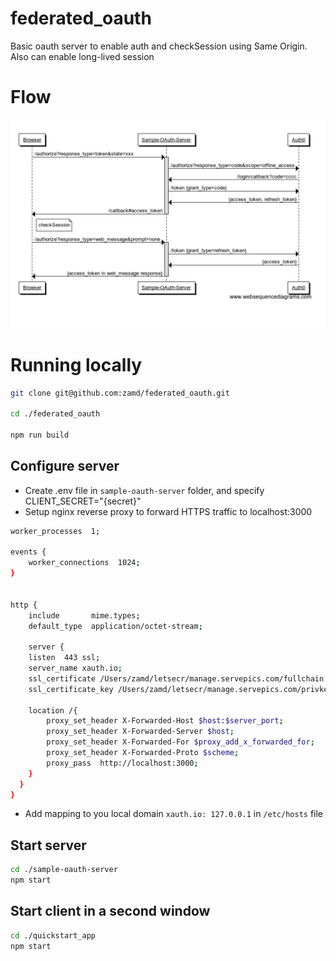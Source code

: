 # federated_oauth
Basic oauth server to enable auth and checkSession using Same Origin. Also can enable long-lived session 

# Flow

![alt text](/img/long-lived-session.png "Sequence diagram")

# Running locally 


```bash
git clone git@github.com:zamd/federated_oauth.git

cd ./federated_oauth

npm run build
```

## Configure server

- Create .env file in `sample-oauth-server` folder, and specify CLIENT_SECRET="{secret}"
- Setup nginx reverse proxy to forward HTTPS traffic to localhost:3000
```bash
worker_processes  1;

events {
    worker_connections  1024;
}


http {
    include       mime.types;
    default_type  application/octet-stream;

    server {
    listen  443 ssl;
    server_name xauth.io;
    ssl_certificate /Users/zamd/letsecr/manage.servepics.com/fullchain.pem;
    ssl_certificate_key /Users/zamd/letsecr/manage.servepics.com/privkey.pem;

    location /{
        proxy_set_header X-Forwarded-Host $host:$server_port;
        proxy_set_header X-Forwarded-Server $host;
        proxy_set_header X-Forwarded-For $proxy_add_x_forwarded_for;
        proxy_set_header X-Forwarded-Proto $scheme;
        proxy_pass  http://localhost:3000;
    }
  }
}
```

- Add mapping to you local domain `xauth.io: 127.0.0.1` in `/etc/hosts` file

## Start server

```bash
cd ./sample-oauth-server
npm start
```
## Start client in a second window

```bash
cd ./quickstart_app
npm start
```
